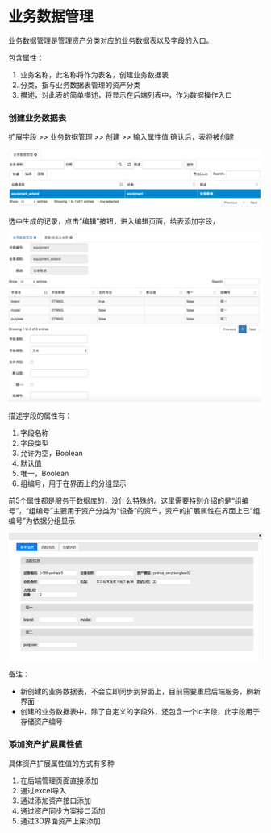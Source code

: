 # 业务数据管理

业务数据管理是管理资产分类对应的业务数据表以及字段的入口。

包含属性：

1. 业务名称，此名称将作为表名，创建业务数据表
2. 分类，指与业务数据表管理的资产分类
3. 描述，对此表的简单描述，将显示在后端列表中，作为数据操作入口

### 创建业务数据表

扩展字段 >> 业务数据管理 >> 创建 >> 输入属性值 确认后，表将被创建

![业务数据管理](../imgs/databind/bdm.png)

选中生成的记录，点击“编辑”按钮，进入编辑页面，给表添加字段，

![业务数据管理-更新](../imgs/databind/bdm-update.png)

描述字段的属性有：

1. 字段名称
2. 字段类型
3. 允许为空，Boolean
4. 默认值
5. 唯一，Boolean
6. 组编号，用于在界面上的分组显示

前5个属性都是服务于数据库的，没什么特殊的。这里需要特别介绍的是“组编号”，“组编号”主要用于资产分类为“设备”的资产，资产的扩展属性在界面上已“组编号”为依据分组显示

![业务数据管理-更新](../imgs/databind/equipment_info.png)

备注：

* 新创建的业务数据表，不会立即同步到界面上，目前需要重启后端服务，刷新界面
* 创建的业务数据表中，除了自定义的字段外，还包含一个Id字段，此字段用于存储资产编号

### 添加资产扩展属性值

具体资产扩展属性值的方式有多种

1. 在后端管理页面直接添加
2. 通过excel导入
3. 通过添加资产接口添加
4. 通过资产同步方案接口添加
5. 通过3D界面资产上架添加